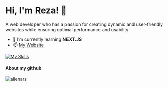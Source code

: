 # Hi, I'm Reza! 👋

A web developer who has a passion for creating dynamic and user-friendly websites while ensuring optimal performance and usability


- 🌱 I’m currently learning **NEXT.JS**
- 📫 [My Website](https://ra8.ir)


[![My Skills](https://skillicons.dev/icons?i=html,css,js,ts,react,tailwind,vite,xd,figma&theme=dark)](https://skillicons.dev)


#### About my github
<p><img align="left" src="https://github-readme-stats.vercel.app/api/top-langs?username=alienars&show_icons=true&locale=en&layout=donut&theme=dark" alt="alienars" /></p>


<!--
**alienars/alienars** is a ✨ _special_ ✨ repository because its `README.md` (this file) appears on your GitHub profile.

Here are some ideas to get you started:

- 🔭 I’m currently working on ...
- 🌱 I’m currently learning ...
- 👯 I’m looking to collaborate on ...
- 🤔 I’m looking for help with ...
- 💬 Ask me about ...
- 📫 How to reach me: ...
- 😄 Pronouns: ...
- ⚡ Fun fact: ...
-->
